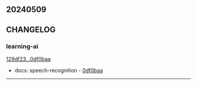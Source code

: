 ## 20240509

## CHANGELOG

### learning-ai

[129df23...0df0baa](https://github.com/zhbhun/learning-ai/compare/129df23...0df0baa)

* docs: speech-recognition - [0df0baa](https://github.com/zhbhun/learning-ai/commit/0df0baa247dd3eb156860b5e23100a8493c9cfef)

---

